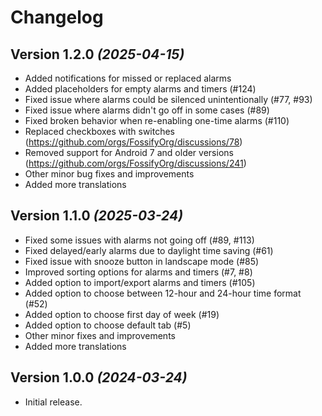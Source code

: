 Changelog
==========

Version 1.2.0 *(2025-04-15)*
----------------------------

* Added notifications for missed or replaced alarms
* Added placeholders for empty alarms and timers (#124)
* Fixed issue where alarms could be silenced unintentionally (#77, #93)
* Fixed issue where alarms didn't go off in some cases (#89)
* Fixed broken behavior when re-enabling one-time alarms (#110)
* Replaced checkboxes with switches (https://github.com/orgs/FossifyOrg/discussions/78)
* Removed support for Android 7 and older versions (https://github.com/orgs/FossifyOrg/discussions/241)
* Other minor bug fixes and improvements
* Added more translations

Version 1.1.0 *(2025-03-24)*
----------------------------

* Fixed some issues with alarms not going off (#89, #113)
* Fixed delayed/early alarms due to daylight time saving (#61)
* Fixed issue with snooze button in landscape mode (#85) 
* Improved sorting options for alarms and timers (#7, #8)
* Added option to import/export alarms and timers (#105)
* Added option to choose between 12-hour and 24-hour time format (#52)
* Added option to choose first day of week (#19)
* Added option to choose default tab (#5)
* Other minor fixes and improvements
* Added more translations

Version 1.0.0 *(2024-03-24)*
----------------------------

* Initial release.
